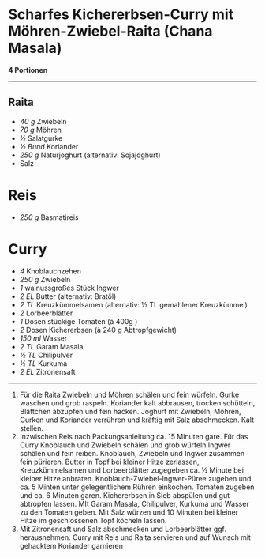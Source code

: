 # Scharfes Kichererbsen-Curry mit Möhren-Zwiebel-Raita (Chana Masala)

**4 Portionen**

---

## Raita

- *40 g* Zwiebeln
- *70 g* Möhren
- *½* Salatgurke
- *½ Bund* Koriander
- *250 g* Naturjoghurt (alternativ: Sojajoghurt)
- Salz

# Reis

- *250 g* Basmatireis 

# Curry

- *4* Knoblauchzehen
- *250 g* Zwiebeln
- *1* walnussgroßes Stück Ingwer
- *2 EL* Butter (alternativ: Bratöl) 
- *2 TL* Kreuzkümmelsamen (alternativ: ½ TL gemahlener Kreuzkümmel)
- *2* Lorbeerblätter
- *1* Dosen stückige Tomaten (á 400g )
- *2* Dosen Kichererbsen (à 240 g Abtropfgewicht)
- *150 ml* Wasser
- *2 TL* Garam Masala
- *½ TL* Chilipulver
- *½ TL* Kurkuma
- *2 EL* Zitronensaft 

---

1. Für die Raita Zwiebeln und Möhren schälen und fein würfeln. Gurke waschen und
   grob raspeln. Koriander kalt abbrausen, trocken schütteln, Blättchen abzupfen
   und fein hacken. Joghurt mit Zwiebeln, Möhren, Gurken und Koriander verrühren
   und kräftig mit Salz abschmecken. Kalt stellen.
2. Inzwischen Reis nach Packungsanleitung ca. 15 Minuten gare. Für das Curry
   Knoblauch und Zwiebeln schälen und grob würfeln Ingwer schälen und fein
   reiben. Knoblauch, Zwiebeln und Ingwer zusammen fein pürieren. Butter in Topf
   bei kleiner Hitze zerlassen, Kreuzkümmelsamen und Lorbeerblätter zugegeben
   ca. ½ Minute bei kleiner Hitze anbraten. Knoblauch-Zwiebel-Ingwer-Püree
   zugeben und ca. 5 Minten unter gelegentlichem Rühren einkochen. Tomaten
   zugeben und ca. 6 Minuten garen. Kichererbsen in Sieb abspülen und gut
   abtropfen lassen. MIt Garam Masala, Chilipulver, Kurkuma und Wasser zu den
   Tomaten geben. Mit Salz würzen und 10 Minuten bei kleiner Hitze im
   geschlossenen Topf köcheln lassen.
3. Mit Zitronensaft und Salz abschmecken und Lorbeerblätter ggf. herausnehmen.
   Curry mit Reis und Raita servieren und auf Wunsch mit gehacktem Koriander
   garnieren
